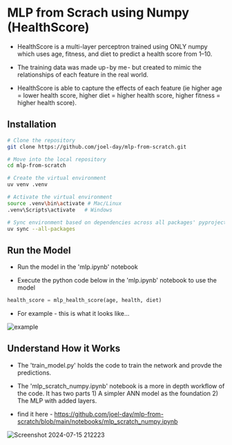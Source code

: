 # MLP from Scrach using Numpy (HealthScore)

- HealthScore is a multi-layer perceptron trained using ONLY numpy which uses age, fitness, and diet to predict a health score from 1–10. 

- The training data was made up - by me - but created to mimic the relationships of each feature in the real world. 

- HealthScore is able to capture the effects of each feature (ie higher age = lower health score, higher diet = higher health score, higher fitness = higher health score).


## Installation

```bash
# Clone the repository
git clone https://github.com/joel-day/mlp-from-scratch.git

# Move into the local repository
cd mlp-from-scratch

# Create the virtual environment
uv venv .venv

# Activate the virtual environment
source .venv\bin\activate # Mac/Linux
.venv\Scripts\activate   # Windows

# Sync environment based on dependencies across all packages' pyproject.toml files
uv sync --all-packages
```

## Run the Model

- Run the model in the 'mlp.ipynb' notebook

- Execute the python code below in the 'mlp.ipynb' notebook to use the model

```python
health_score = mlp_health_score(age, health, diet)
```

- For example - this is what it looks like...

![example](https://github.com/user-attachments/assets/94f60135-32a6-49d9-8cab-1452673807c2)

## Understand How it Works

- The 'train_model.py' holds the code to train the network and provde the predictions.

- The 'mlp_scratch_numpy.ipynb' notebook is a more in depth workflow of the code. It has two parts 1) A simpler ANN model as the foundation 2) The MLP with added layers.

- find it here - https://github.com/joel-day/mlp-from-scratch/blob/main/notebooks/mlp_scratch_numpy.ipynb

![Screenshot 2024-07-15 212223](https://github.com/user-attachments/assets/3d7f58e5-8669-4afe-9ea4-a5ff313d73b9)
